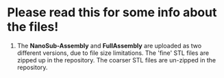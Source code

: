 # Please read this for some info about the files!
1. The **NanoSub-Assembly** and **FullAssembly** are uploaded as two different versions, due to file size limitations. The 'fine' STL files are zipped up in the repository. The coarser STL files are un-zipped in the repository.
